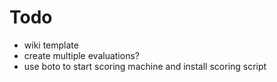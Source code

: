 Todo
====

- wiki template
- create multiple evaluations?
- use boto to start scoring machine and install scoring script
